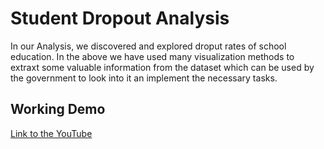 # Student Dropout Analysis
In our Analysis, we discovered and explored droput rates of school education. In the above we have used many visualization methods to extraxt some valuable information from the dataset which can be used by the government to look into it an implement the necessary tasks.

## Working Demo
<a href="https://youtu.be/OcbcOPlcDdo">Link to the YouTube</a>

